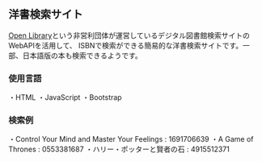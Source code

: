 ## 洋書検索サイト

[Open Library](https://openlibrary.org/)という非営利団体が運営しているデジタル図書館検索サイトのWebAPIを活用して、
ISBNで検索ができる簡易的な洋書検索サイトです。一部、日本語版の本も検索できるようです。

### 使用言語
・HTML
・JavaScript
・Bootstrap

### 検索例
・Control Your Mind and Master Your Feelings : 1691706639
・A Game of Thrones : 0553381687
・ハリー・ポッターと賢者の石 : 4915512371
